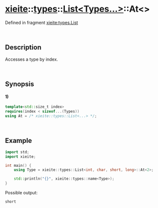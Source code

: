 # [xieite](../../../../../xieite.md)\:\:[types](../../../../../types.md)\:\:[List<Types...>](../../../list.md)\:\:At\<\>
Defined in fragment [xieite:types.List](../../../../../../src/types/list.cpp)

&nbsp;

## Description
Accesses a type by index.

&nbsp;

## Synopsis
#### 1)
```cpp
template<std::size_t index>
requires(index < sizeof...(Types))
using At = /* xieite::types::List<...> */;
```

&nbsp;

## Example
```cpp
import std;
import xieite;

int main() {
    using Type = xieite::types::List<int, char, short, long>::At<2>;

    std::println("{}", xieite::types::name<Type>);
}
```
Possible output:
```
short
```
